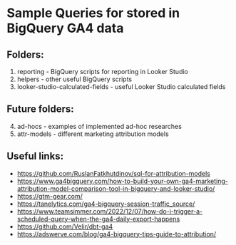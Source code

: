 # Sample Queries for stored in BigQuery GA4 data

## Folders: 
1. reporting - BigQuery scripts for reporting in Looker Studio
2. helpers - other useful BigQuery scripts
3. looker-studio-calculated-fields - useful Looker Studio calculated fields

## Future folders:

4. ad-hocs - examples of implemented ad-hoc researches
5. attr-models - different marketing attribution models


## Useful links:

- https://github.com/RuslanFatkhutdinov/sql-for-attribution-models
- https://www.ga4bigquery.com/how-to-build-your-own-ga4-marketing-attribution-model-comparison-tool-in-bigquery-and-looker-studio/
- https://gtm-gear.com/
- https://tanelytics.com/ga4-bigquery-session-traffic_source/
- https://www.teamsimmer.com/2022/12/07/how-do-i-trigger-a-scheduled-query-when-the-ga4-daily-export-happens
- https://github.com/Velir/dbt-ga4
- https://adswerve.com/blog/ga4-bigquery-tips-guide-to-attribution/
